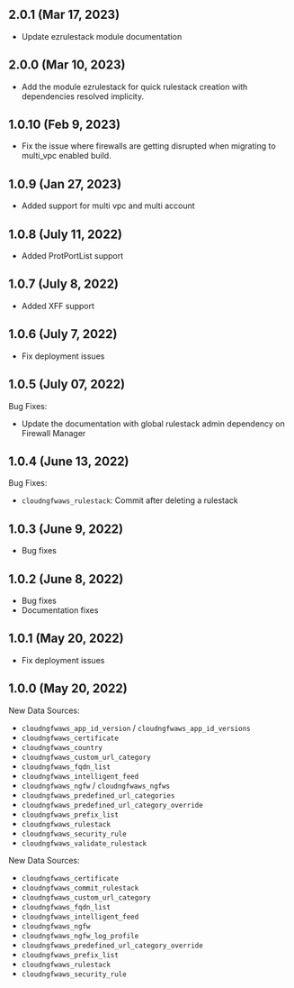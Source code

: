 ## 2.0.1 (Mar 17, 2023)

* Update ezrulestack module documentation

## 2.0.0 (Mar 10, 2023)

* Add the module ezrulestack for quick rulestack creation with dependencies resolved 
  implicity.

## 1.0.10 (Feb 9, 2023)

* Fix the issue where firewalls are getting disrupted when migrating to multi_vpc 
  enabled build.

## 1.0.9 (Jan 27, 2023)

* Added support for multi vpc and multi account

## 1.0.8 (July 11, 2022)

* Added ProtPortList support

## 1.0.7 (July 8, 2022)

* Added XFF support

## 1.0.6 (July 7, 2022)

* Fix deployment issues

## 1.0.5 (July 07, 2022)

Bug Fixes:

* Update the documentation with global rulestack admin dependency on Firewall Manager

## 1.0.4 (June 13, 2022)

Bug Fixes:

* `cloudngfwaws_rulestack`: Commit after deleting a rulestack

## 1.0.3 (June 9, 2022)

* Bug fixes

## 1.0.2 (June 8, 2022)

* Bug fixes
* Documentation fixes

## 1.0.1 (May 20, 2022)

* Fix deployment issues

## 1.0.0 (May 20, 2022)

New Data Sources:

* `cloudngfwaws_app_id_version` / `cloudngfwaws_app_id_versions`
* `cloudngfwaws_certificate`
* `cloudngfwaws_country`
* `cloudngfwaws_custom_url_category`
* `cloudngfwaws_fqdn_list`
* `cloudngfwaws_intelligent_feed`
* `cloudngfwaws_ngfw` / `cloudngfwaws_ngfws`
* `cloudngfwaws_predefined_url_categories`
* `cloudngfwaws_predefined_url_category_override`
* `cloudngfwaws_prefix_list`
* `cloudngfwaws_rulestack`
* `cloudngfwaws_security_rule`
* `cloudngfwaws_validate_rulestack`

New Data Sources:

* `cloudngfwaws_certificate`
* `cloudngfwaws_commit_rulestack`
* `cloudngfwaws_custom_url_category`
* `cloudngfwaws_fqdn_list`
* `cloudngfwaws_intelligent_feed`
* `cloudngfwaws_ngfw`
* `cloudngfwaws_ngfw_log_profile`
* `cloudngfwaws_predefined_url_category_override`
* `cloudngfwaws_prefix_list`
* `cloudngfwaws_rulestack`
* `cloudngfwaws_security_rule`
